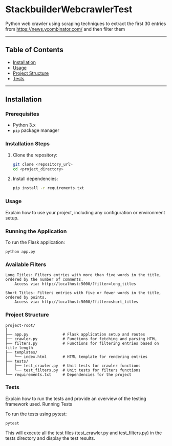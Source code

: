 # StackbuilderWebcrawlerTest

Python web crawler using scraping techniques to extract the first 30 entries from https://news.ycombinator.com/ and then filter them

---

## Table of Contents

- [Installation](#installation)
- [Usage](#usage)
- [Project Structure](#project-structure)
- [Tests](#tests)
---

## Installation

### Prerequisites

- Python 3.x
- `pip` package manager

### Installation Steps

1. Clone the repository:

   ```bash
   git clone <repository_url>
   cd <project_directory>

2. Install dependencies:

    ```bash
    pip install -r requirements.txt

### Usage

Explain how to use your project, including any configuration or environment setup.

### Running the Application

To run the Flask application:

    
    python app.py

### Available Filters

    Long Titles: Filters entries with more than five words in the title, ordered by the number of comments.
        Access via: http://localhost:5000/?filter=long_titles

    Short Titles: Filters entries with five or fewer words in the title, ordered by points.
        Access via: http://localhost:5000/?filter=short_titles

### Project Structure
    
    project-root/
    │
    ├── app.py               # Flask application setup and routes
    ├── crawler.py           # Functions for fetching and parsing HTML
    ├── filters.py           # Functions for filtering entries based on title length
    ├── templates/
    │   └── index.html       # HTML template for rendering entries
    ├── tests/
    │   ├── test_crawler.py  # Unit tests for crawler functions
    │   └── test_filters.py  # Unit tests for filters functions
    └── requirements.txt     # Dependencies for the project

### Tests

Explain how to run the tests and provide an overview of the testing framework used.
Running Tests

To run the tests using pytest:

    
    pytest

This will execute all the test files (test_crawler.py and test_filters.py) in the tests directory and display the test results.